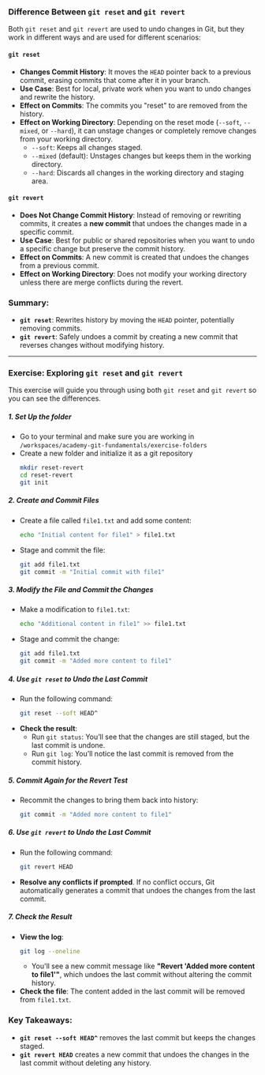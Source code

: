### Difference Between `git reset` and `git revert`

Both `git reset` and `git revert` are used to undo changes in Git, but they work in different ways and are used for different scenarios:

#### **`git reset`**
- **Changes Commit History**: It moves the `HEAD` pointer back to a previous commit, erasing commits that come after it in your branch.
- **Use Case**: Best for local, private work when you want to undo changes and rewrite the history.
- **Effect on Commits**: The commits you "reset" to are removed from the history.
- **Effect on Working Directory**: Depending on the reset mode (`--soft`, `--mixed`, or `--hard`), it can unstage changes or completely remove changes from your working directory.
  - `--soft`: Keeps all changes staged.
  - `--mixed` (default): Unstages changes but keeps them in the working directory.
  - `--hard`: Discards all changes in the working directory and staging area.

#### **`git revert`**
- **Does Not Change Commit History**: Instead of removing or rewriting commits, it creates a **new commit** that undoes the changes made in a specific commit.
- **Use Case**: Best for public or shared repositories when you want to undo a specific change but preserve the commit history.
- **Effect on Commits**: A new commit is created that undoes the changes from a previous commit.
- **Effect on Working Directory**: Does not modify your working directory unless there are merge conflicts during the revert.

### Summary:
- **`git reset`**: Rewrites history by moving the `HEAD` pointer, potentially removing commits.
- **`git revert`**: Safely undoes a commit by creating a new commit that reverses changes without modifying history.

---

### Exercise: Exploring `git reset` and `git revert`

This exercise will guide you through using both `git reset` and `git revert` so you can see the differences.

##### 1. **Set Up the folder**
-  Go to your terminal and make sure you are working in `/workspaces/academy-git-fundamentals/exercise-folders`
- Create a new folder and initialize it as a git repository
  ```bash
  mkdir reset-revert
  cd reset-revert
  git init
  ```

##### 2. **Create and Commit Files**
- Create a file called `file1.txt` and add some content:
  ```bash
  echo "Initial content for file1" > file1.txt
  ```
- Stage and commit the file:
  ```bash
  git add file1.txt
  git commit -m "Initial commit with file1"
  ```

##### 3. **Modify the File and Commit the Changes**
- Make a modification to `file1.txt`:
  ```bash
  echo "Additional content in file1" >> file1.txt
  ```
- Stage and commit the change:
  ```bash
  git add file1.txt
  git commit -m "Added more content to file1"
  ```

##### 4. **Use `git reset` to Undo the Last Commit**
- Run the following command:
  ```bash
  git reset --soft HEAD^
  ```
- **Check the result**:
  - Run `git status`: You’ll see that the changes are still staged, but the last commit is undone.
  - Run `git log`: You’ll notice the last commit is removed from the commit history.

##### 5. **Commit Again for the Revert Test**
- Recommit the changes to bring them back into history:
  ```bash
  git commit -m "Added more content to file1"
  ```

##### 6. **Use `git revert` to Undo the Last Commit**
- Run the following command:
  ```bash
  git revert HEAD
  ```
- **Resolve any conflicts if prompted**. If no conflict occurs, Git automatically generates a commit that undoes the changes from the last commit.

##### 7. **Check the Result**
- **View the log**:
  ```bash
  git log --oneline
  ```
  - You'll see a new commit message like **"Revert 'Added more content to file1'"**, which undoes the last commit without altering the commit history.
- **Check the file**: The content added in the last commit will be removed from `file1.txt`.

### Key Takeaways:
- **`git reset --soft HEAD^`** removes the last commit but keeps the changes staged.
- **`git revert HEAD`** creates a new commit that undoes the changes in the last commit without deleting any history.